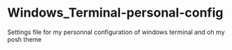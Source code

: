 # Windows_Terminal-personal-config
Settings file for my personnal configuration of windows terminal and oh my posh theme
